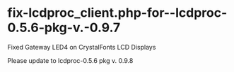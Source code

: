 fix-lcdproc_client.php-for--lcdproc-0.5.6-pkg-v.-0.9.7
======================================================

Fixed Gateway LED4 on CrystalFonts LCD Displays 


Please update to lcdproc-0.5.6 pkg v. 0.9.8
